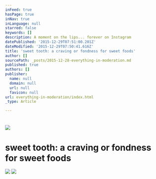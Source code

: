 ```yaml
---
inFeed: true
hasPage: true
inNav: true
inLanguage: null
starred: false
keywords: []
description: A moment on the lips... forever on Instagram
datePublished: '2015-12-29T07:51:00.201Z'
dateModified: '2015-12-29T07:50:41.616Z'
title: 'sweet tooth: a craving or fondness for sweet foods'
author: []
sourcePath: _posts/2015-12-28-everything-in-moderation.md
published: true
authors: []
publisher:
  name: null
  domain: null
  url: null
  favicon: null
url: everything-in-moderation/index.html
_type: Article

---
```

# ![](https://the-grid-user-content.s3-us-west-2.amazonaws.com/da5f9178-6fa7-4371-bddc-67d70a757925.jpg)

# 

# sweet tooth: a craving or fondness for sweet foods
![](https://the-grid-user-content.s3-us-west-2.amazonaws.com/b7a35f8d-7a52-4897-97d8-9d65e10e9225.jpg)
![](https://the-grid-user-content.s3-us-west-2.amazonaws.com/8f7c84e1-da34-4c33-abc5-ff6f73c670ad.jpg)